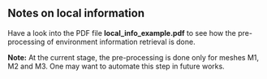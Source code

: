 ## Notes on local information

Have a look into the PDF file **local_info_example.pdf** to see how the pre-processing of environment information
retrieval is done. 

**Note:** At the current stage, the pre-processing is done only for meshes M1, M2 and M3. One may want 
to automate this step in future works.